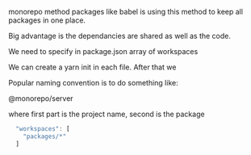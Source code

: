 monorepo method
packages like babel is using this method to keep all packages in one place.

Big advantage is the dependancies are shared as well as the code.

We need to specify in package.json array of workspaces

We can create a yarn init in each file.
After that we

Popular naming convention is to do something like:

@monorepo/server

where first part is the project name, second is the package

```js
  "workspaces": [
    "packages/*"
  ]
```
